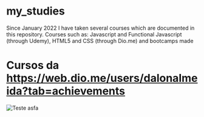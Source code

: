 # my_studies
Since January 2022 I have taken several courses which are documented in this repository. Courses such as: Javascript and Functional Javascript (through Udemy), HTML5 and CSS (through Dio.me) and bootcamps made

# Cursos da https://web.dio.me/users/dalonalmeida?tab=achievements

![Teste](https://raw.githubusercontent.com/dalondev/my_studies/main/dio/images/Aprenda%20o%20que%20s%C3%A3o%20Estrutura%20de%20Dados%20e%20Algoritmos.webp)
<a>asfa</a>
